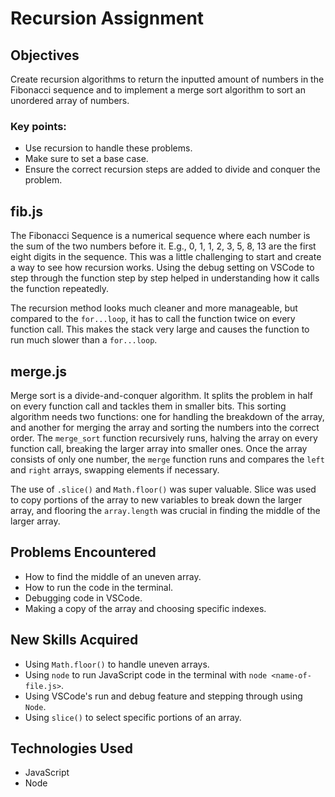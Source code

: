 # Recursion Assignment

## Objectives

Create recursion algorithms to return the inputted amount of numbers in the Fibonacci sequence and to implement a merge sort algorithm to sort an unordered array of numbers.

### Key points:
- Use recursion to handle these problems.
- Make sure to set a base case.
- Ensure the correct recursion steps are added to divide and conquer the problem.

## fib.js

The Fibonacci Sequence is a numerical sequence where each number is the sum of the two numbers before it. E.g., 0, 1, 1, 2, 3, 5, 8, 13 are the first eight digits in the sequence. This was a little challenging to start and create a way to see how recursion works. Using the debug setting on VSCode to step through the function step by step helped in understanding how it calls the function repeatedly.

The recursion method looks much cleaner and more manageable, but compared to the `for...loop`, it has to call the function twice on every function call. This makes the stack very large and causes the function to run much slower than a `for...loop`.

## merge.js

Merge sort is a divide-and-conquer algorithm. It splits the problem in half on every function call and tackles them in smaller bits.
This sorting algorithm needs two functions: one for handling the breakdown of the array, and another for merging the array and sorting the numbers into the correct order. The `merge_sort` function recursively runs, halving the array on every function call, breaking the larger array into smaller ones. Once the array consists of only one number, the `merge` function runs and compares the `left` and `right` arrays, swapping elements if necessary.

The use of `.slice()` and `Math.floor()` was super valuable. Slice was used to copy portions of the array to new variables to break down the larger array, and flooring the `array.length` was crucial in finding the middle of the larger array.

## Problems Encountered
- How to find the middle of an uneven array.
- How to run the code in the terminal.
- Debugging code in VSCode.
- Making a copy of the array and choosing specific indexes.

## New Skills Acquired
- Using `Math.floor()` to handle uneven arrays.
- Using `node` to run JavaScript code in the terminal with `node <name-of-file.js>`.
- Using VSCode's run and debug feature and stepping through using `Node`.
- Using `slice()` to select specific portions of an array.

## Technologies Used
- JavaScript
- Node